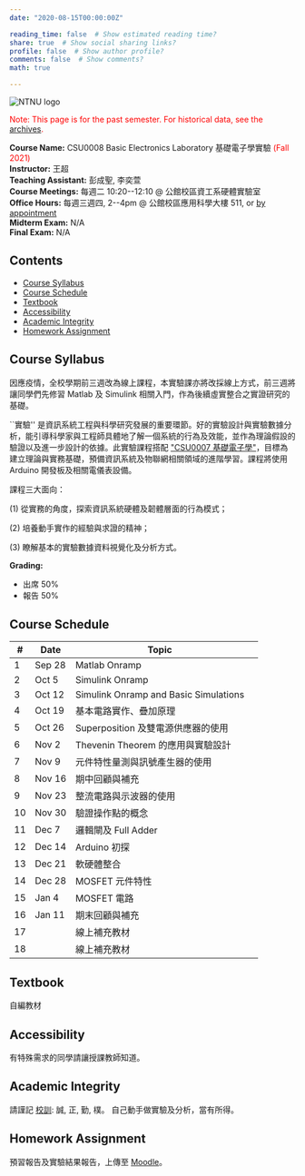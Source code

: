 ```yaml
---
date: "2020-08-15T00:00:00Z"

reading_time: false  # Show estimated reading time?
share: true  # Show social sharing links?
profile: false  # Show author profile?
comments: false  # Show comments?
math: true

---
```

![NTNU logo](../img/ntnu_logo.png)

<span style="color:red">Note: This page is for the past semester. For historical data, see the [archives](https://web.ntnu.edu.tw/~cw/shares/courses/).</span>

**Course Name:** CSU0008 Basic Electronics Laboratory 基礎電子學實驗 <span style="color:red">(Fall 2021)</span>  
**Instructor:** 王超  
**Teaching Assistant:** 彭成聖, 李奕萱  
**Course Meetings:** 每週二 10:20--12:10 @ 公館校區資工系硬體實驗室  
**Office Hours:** 每週三週四, 2--4pm @ 公館校區應用科學大樓 511, or [by appointment](mailto:cw@ntnu.edu.tw)  
**Midterm Exam:** N/A  
**Final Exam:** N/A


## Contents

* [Course Syllabus](#syllabus) <a name="syllabus"></a>
* [Course Schedule](#schedule)
* [Textbook](#resource)
* [Accessibility](#accessibility)
* [Academic Integrity](#accessibility)
* [Homework Assignment](#hw)

## Course Syllabus
因應疫情，全校學期前三週改為線上課程，本實驗課亦將改採線上方式，前三週將讓同學們先修習 Matlab 及 Simulink 相關入門，作為後續虛實整合之實證研究的基礎。

``實驗'' 是資訊系統工程與科學研究發展的重要環節。好的實驗設計與實驗數據分析，能引導科學家與工程師具體地了解一個系統的行為及效能，並作為理論假設的驗證以及進一步設計的依據。此實驗課程搭配 ["CSU0007 基礎電子學"](../csu0007)，目標為建立理論與實務基礎，預備資訊系統及物聯網相關領域的進階學習。課程將使用 Arduino 開發板及相關電儀表設備。

課程三大面向：

(1) 從實務的角度，探索資訊系統硬體及韌體層面的行為模式；

(2) 培養動手實作的經驗與求證的精神；

(3) 瞭解基本的實驗數據資料視覺化及分析方式。


**Grading:**  
* 出席 50%  
* 報告 50%<a name="schedule"></a>  

## Course Schedule

| \#  | Date | Topic |  |
| --- | ---  | --- | --- | 
| 1 | Sep 28   | Matlab Onramp |  |  |
| 2 | Oct 5   | Simulink Onramp |  |
| 3 | Oct 12   | Simulink Onramp and Basic Simulations |  |
| 4 | Oct 19   | 基本電路實作、疊加原理 |  |
| 5 | Oct 26   | Superposition 及雙電源供應器的使用 |  |
| 6 | Nov 2   | Thevenin Theorem 的應用與實驗設計 |  |
| 7 | Nov 9   | 元件特性量測與訊號產生器的使用 |  |
| 8 | Nov 16   | 期中回顧與補充 |  |
| 9 | Nov 23   | 整流電路與示波器的使用 |  |
| 10 | Nov 30   | 驗證操作點的概念 |  |
| 11 | Dec 7   | 邏輯閘及 Full Adder |  |
| 12 | Dec 14   | Arduino 初探 |  |
| 13 | Dec 21   | 軟硬體整合  |  |
| 14 | Dec 28   | MOSFET 元件特性 |  |
| 15 | Jan 4   | MOSFET 電路  |  |
| 16 | Jan 11   | 期末回顧與補充 |  |
| 17 |   | 線上補充教材 |  |
| 18 |   | 線上補充教材 |  |

## Textbook

自編教材


## Accessibility
<a name="integrity"></a>
有特殊需求的同學請讓授課教師知道。

## Academic Integrity
<a name="hw"></a>
請謹記 [校訓](http://archives.lib.ntnu.edu.tw/c2/c2_1.jsp): 誠, 正, 勤, 樸。 自己動手做實驗及分析，當有所得。

## Homework Assignment 
預習報告及實驗結果報告，上傳至 [Moodle](https://moodle.ntnu.edu.tw/)。

